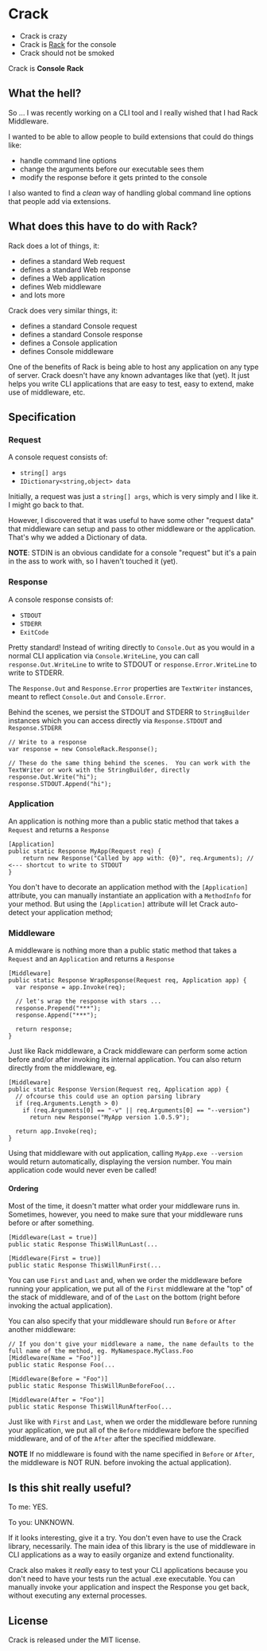 Crack
=====

 - Crack is crazy
 - Crack is [Rack][] for the console
 - Crack should not be smoked

Crack is **Console** **Rack**

What the hell?
--------------

So ... I was recently working on a CLI tool and I really wished that I had Rack Middleware.

I wanted to be able to allow people to build extensions that could do things like:

 - handle command line options
 - change the arguments before our executable sees them
 - modify the response before it gets printed to the console

I also wanted to find a *clean* way of handling global command line options that 
people add via extensions.

What does this have to do with Rack?
------------------------------------

Rack does a lot of things, it:

 - defines a standard Web request
 - defines a standard Web response
 - defines a Web application
 - defines Web middleware
 - and lots more

Crack does very similar things, it:

 - defines a standard Console request
 - defines a standard Console response
 - defines a Console application
 - defines Console middleware

One of the benefits of Rack is being able to host any application on any type of server. Crack doesn't have 
any known advantages like that (yet).  It just helps you write CLI applications that are easy to test, 
easy to extend, make use of middleware, etc.

Specification
-------------

### Request

A console request consists of:

 - `string[] args`
 - `IDictionary<string,object> data`

Initially, a request was just a `string[] args`, which is very simply and I like it.  I might go back to that.

However, I discovered that it was useful to have some other "request data" that middleware can setup and pass 
to other middleware or the application.  That's why we added a Dictionary of data.

**NOTE**: STDIN is an obvious candidate for a console "request" but it's a pain in the ass to work with, so I haven't touched it (yet).

### Response

A console response consists of:

 - `STDOUT`
 - `STDERR`
 - `ExitCode`

Pretty standard!  Instead of writing directly to `Console.Out` as you would in a normal CLI application via `Console.WriteLine`, you 
can call `response.Out.WriteLine` to write to STDOUT or `response.Error.WriteLine` to write to STDERR.

The `Response.Out` and `Response.Error` properties are `TextWriter` instances, meant to reflect `Console.Out` and `Console.Error`.

Behind the scenes, we persist the STDOUT and STDERR to `StringBuilder` instances which you can access directly via `Response.STDOUT` and 
`Response.STDERR`

    // Write to a response
    var response = new ConsoleRack.Response();

    // These do the same thing behind the scenes.  You can work with the TextWriter or work with the StringBuilder, directly
    response.Out.Write("hi");
    response.STDOUT.Append("hi");

### Application

An application is nothing more than a public static method that takes a `Request` and returns a `Response`

    [Application]
    public static Response MyApp(Request req) {
        return new Response("Called by app with: {0}", req.Arguments); // <--- shortcut to write to STDOUT
    }

You don't have to decorate an application method with the `[Application]` attribute, you can manually instantiate an application 
with a `MethodInfo` for your method.  But using the `[Application]` attribute will let Crack auto-detect your application method;

### Middleware

A middleware is nothing more than a public static method that takes a `Request` and an `Application` and returns a `Response`

    [Middleware]
    public static Response WrapResponse(Request req, Application app) {
      var response = app.Invoke(req);
      
      // let's wrap the response with stars ...
      response.Prepend("***");
      response.Append("***");

      return response;
    }

Just like Rack middleware, a Crack middleware can perform some action before and/or after invoking its internal 
application.  You can also return directly from the middleware, eg.

    [Middleware]
    public static Response Version(Request req, Application app) {
      // ofcourse this could use an option parsing library
      if (req.Arguments.Length > 0)
        if (req.Arguments[0] == "-v" || req.Arguments[0] == "--version")
          return new Response("MyApp version 1.0.5.9");
    
      return app.Invoke(req);
    }

Using that middleware with out application, calling `MyApp.exe --version` would return automatically, 
displaying the version number.  You main application code would never even be called!

#### Ordering

Most of the time, it doesn't matter what order your middleware runs in.  Sometimes, however, you need to make 
sure that your middleware runs before or after something.

    [Middleware(Last = true)]
    public static Response ThisWillRunLast(...

    [Middleware(First = true)]
    public static Response ThisWillRunFirst(...

You can use `First` and `Last` and, when we order the middleware before running your application, we put all 
of the `First` middleware at the "top" of the stack of middleware, and of of the `Last` on the bottom (right 
before invoking the actual application).

You can also specify that your middleware should run `Before` or `After` another middleware:

    // If you don't give your middleware a name, the name defaults to the full name of the method, eg. MyNamespace.MyClass.Foo
    [Middleware(Name = "Foo")]
    public static Response Foo(...

    [Middleware(Before = "Foo")]
    public static Response ThisWillRunBeforeFoo(...

    [Middleware(After = "Foo")]
    public static Response ThisWillRunAfterFoo(...

Just like with `First` and `Last`, when we order the middleware before running your application, we put all 
of the `Before` middleware before the specified middleware, and of of the `After` after the specified middleware.

**NOTE** If no middleware is found with the name specified in `Before` or `After`, the middleware is NOT RUN.
before invoking the actual application).

## Is this shit really useful?

To me: YES.

To you: UNKNOWN.

If it looks interesting, give it a try.  You don't even have to use the Crack library, necessarily.  The main 
idea of this library is the use of middleware in CLI applications as a way to easily organize and extend functionality.

Crack also makes it *really* easy to test your CLI applications because you don't need to have your tests run the 
actual .exe executable.  You can manually invoke your application and inspect the Response you get back, without 
executing any external processes.

License
-------

Crack is released under the MIT license.

[rack]: http://rack.rubyforge.org/
